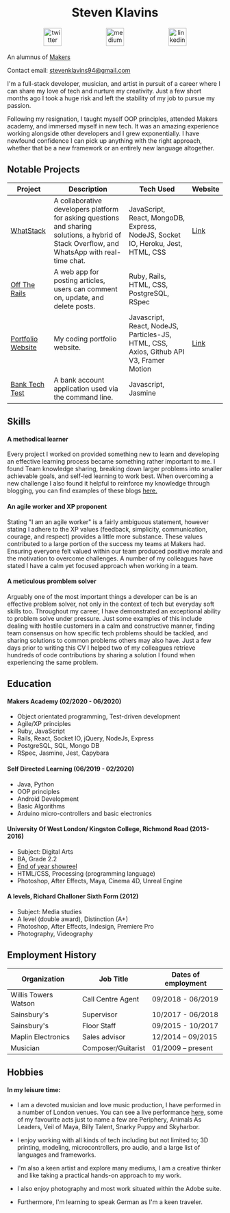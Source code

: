 <h1 align="center">Steven Klavins</h1>
<p align="center">
<a href="https://twitter.com/KlavinsSteven">
<img src="http://goinkscape.com/wp-content/uploads/2015/07/twitter-logo-final.png" alt="twitter" hspace="50" height="42" width="42"></a>
<a href="https://medium.com/@stevenklavins94">
<img src="http://www.webmasto.com/wp-content/uploads/2017/08/Medium-App-Icon-2017.png" alt="medium" hspace="50" height="42" width="42"></a>

<a href="https://www.linkedin.com/in/steven-klavins-90b02a199/">
<img src="https://www.iconfinder.com/data/icons/free-social-icons/67/linkedin_circle_color-512.png" alt="linkedin" hspace="50" height="42" width="42"></a></p>

An alumnus of [Makers](https://github.com/makersacademy)

Contact email: stevenklavins94@gmail.com

I'm a full-stack developer, musician, and artist in pursuit of a career where I can share my love of tech and nurture my creativity. Just a few short months ago I took a huge risk and left the stability of my job to pursue my passion.

Following my resignation, I taught myself OOP principles, attended Makers academy, and immersed myself in new tech. It was an amazing experience working alongside other developers and I grew exponentially. I have newfound confidence I can pick up anything with the right approach, whether that be a new framework or an entirely new language altogether.


## Notable Projects 

| Project                                                                       | Description                                                                                                                                     | Tech Used                                                                                | Website                                     |
|-------------------------------------------------------------------------------|-------------------------------------------------------------------------------------------------------------------------------------------------|------------------------------------------------------------------------------------------|---------------------------------------------|
| [WhatStack](https://github.com/FayeCarter/WhatStack)                          | A collaborative developers platform for asking questions  and sharing solutions, a hybrid of Stack Overflow,  and WhatsApp with real-time chat. | JavaScript, React, MongoDB, Express,  NodeJS, Socket IO, Heroku, Jest,  HTML, CSS        | [Link](https://whatstack.herokuapp.com/)    |
| [Off The Rails](https://github.com/Steven-Klavins/off-the-rails)              | A web app for posting articles,  users can comment  on, update, and delete posts.                                                               | Ruby, Rails, HTML, CSS, PostgreSQL,  RSpec                                               |                                         |
| [Portfolio Website](https://github.com/Steven-Klavins/steven-klavins-website) | My coding portfolio website.                                                                                                                    | Javascript, React, NodeJS, Particles-JS,  HTML, CSS, Axios, Github API V3, Framer Motion | [Link](https://steven-klavins.netlify.app/) |
| [Bank Tech Test](https://github.com/Steven-Klavins/bank-tech-test)            | A bank account application used via the  command line.                                                                                          | Javascript, Jasmine                                                                      |                                         |

## Skills

#### A methodical learner
Every project I worked on provided something new to learn and developing an effective learning process became something rather important to me. I found Team knowledge sharing, breaking down larger problems into smaller achievable goals, and self-led learning to work best. When overcoming a new challenge I also found it helpful to reinforce my knowledge through blogging, you can find examples of these blogs [here.](https://medium.com/@stevenklavins94)

#### An agile worker and XP proponent
Stating "I am an agile worker" is a fairly ambiguous statement, however stating I adhere to the XP values (feedback, simplicity, communication, courage, and respect) provides a little more substance. These values contributed to a large portion of the success my teams at Makers had. Ensuring everyone felt valued within our team produced positive morale and the motivation to overcome challenges. A number of my colleagues have stated I have a calm yet focused approach when working in a team.

#### A meticulous promblem solver
Arguably one of the most important things a developer can be is an effective problem solver, not only in the context of tech but everyday soft skills too. Throughout my career, I have demonstrated an exceptional ability to problem solve under pressure. Just some examples of this include dealing with hostile customers in a calm and constructive manner, finding team consensus on how specific tech problems should be tackled, and sharing solutions to common problems others may also have. Just a few days prior to writing this CV I helped two of my colleagues retrieve hundreds of code contributions by sharing a solution I found when experiencing the same problem.

## Education

#### Makers Academy (02/2020 - 06/2020)
* Object orientated programming, Test-driven development
* Agile/XP principles 
* Ruby, JavaScript
* Rails, React, Socket IO, jQuery, NodeJs, Express
* PostgreSQL, SQL, Mongo DB
* RSpec, Jasmine, Jest, Capybara

#### Self Directed Learning (06/2019 - 02/2020)
* Java, Python 
* OOP principles 
* Android Development 
* Basic Algorithms 
* Arduino micro-controllers and basic electronics

#### University Of West London/ Kingston College, Richmond Road (2013-2016)

* Subject: Digital Arts
* BA, Grade 2.2
* [End of year showreel](https://www.youtube.com/watch?v=oNoBRIztcew)
* HTML/CSS, Processing (programming language)
* Photoshop, After Effects, Maya, Cinema 4D, Unreal Engine

#### A levels, Richard Challoner Sixth Form (2012)

* Subject: Media studies 
* A level (double award), Distinction (A+)
* Photoshop, After Effects, Indesign, Premiere Pro 
* Photography, Videography

## Employment History

| Organization         | Job Title         | Dates of employment |
|----------------------|-------------------|---------------------|
| Willis Towers Watson | Call Centre Agent | 09/2018 - 06/2019   |
| Sainsbury's          | Supervisor        | 10/2017 - 06/2018   |
| Sainsbury's          | Floor Staff       | 09/2015 - 10/2017   |
| Maplin Electronics   | Sales advisor     | 12/2014 – 09/2015   | 
| Musician             | Composer/Guitarist| 01/2009 – present   | 

## Hobbies

#### In my leisure time: 

* I am a devoted musician and love music production, I have performed in a number of London venues. You can see a live performance [here](https://www.youtube.com/watch?v=KDvHNCO7nFs), some of my favourite acts just to name a few are Periphery, Animals As Leaders, Veil of Maya, Billy Talent, Snarky Puppy and Skyharbor.

* I enjoy working with all kinds of tech including but not limited to; 3D printing, modeling, microcontrollers, pro audio, and a large list of languages and frameworks. 

* I'm also a keen artist and explore many mediums, I am a creative thinker and like taking a practical hands-on approach to my work. 

* I also enjoy photography and most work situated within the Adobe suite. 

* Furthermore, I'm learning to speak German as I'm a keen traveler.
